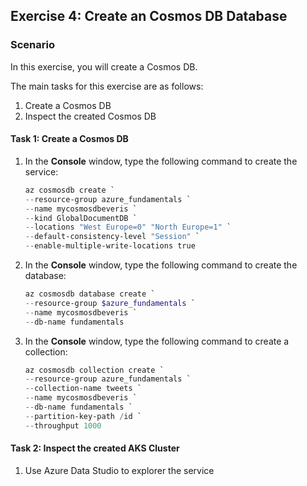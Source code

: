 ## Exercise 4: Create an Cosmos DB Database
  
### Scenario
  
In this exercise, you will create a Cosmos DB.

The main tasks for this exercise are as follows:

1. Create a Cosmos DB
1. Inspect the created Cosmos DB

#### Task 1: Create a Cosmos DB
  
1. In the **Console** window, type the following command to create the service:

    ``` powershell
    az cosmosdb create `
    --resource-group azure_fundamentals `
    --name mycosmosdbeveris `
    --kind GlobalDocumentDB `
    --locations "West Europe=0" "North Europe=1" `
    --default-consistency-level "Session" `
    --enable-multiple-write-locations true
    ```

1. In the **Console** window, type the following command to create the database:

    ``` powershell
    az cosmosdb database create `
    --resource-group $azure_fundamentals `
    --name mycosmosdbeveris `
    --db-name fundamentals
    ```

1. In the **Console** window, type the following command to create a collection:

    ``` powershell
    az cosmosdb collection create `
    --resource-group azure_fundamentals `
    --collection-name tweets `
    --name mycosmosdbeveris `
    --db-name fundamentals `
    --partition-key-path /id `
    --throughput 1000
    ```

#### Task 2: Inspect the created AKS Cluster
  
1. Use Azure Data Studio to explorer the service